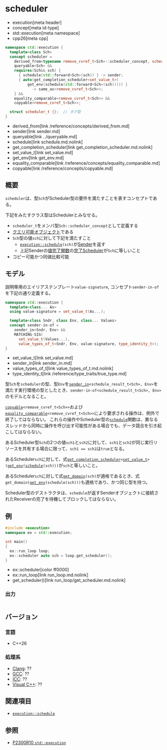 # scheduler
* execution[meta header]
* concept[meta id-type]
* std::execution[meta namespace]
* cpp26[meta cpp]

```cpp
namespace std::execution {
  template<class Sch>
  concept scheduler =
    derived_from<typename remove_cvref_t<Sch>::scheduler_concept, scheduler_t> &&
    queryable<Sch> &&
    requires(Sch&& sch) {
      { schedule(std::forward<Sch>(sch)) } -> sender;
      { auto(get_completion_scheduler<set_value_t>(
          get_env(schedule(std::forward<Sch>(sch))))) }
            -> same_as<remove_cvref_t<Sch>>;
    } &&
    equality_comparable<remove_cvref_t<Sch>> &&
    copyable<remove_cvref_t<Sch>>;

  struct scheduler_t {};  // タグ型
}
```
* derived_from[link /reference/concepts/derived_from.md]
* sender[link sender.md]
* queryable[link ../queryable.md]
* schedule[link schedule.md.nolink]
* get_completion_scheduler[link get_completion_scheduler.md.nolink]
* set_value_t[link set_value.md]
* get_env[link get_env.md]
* equality_comparable[link /reference/concepts/equality_comparable.md]
* copyable[link /reference/concepts/copyable.md]

## 概要
`scheduler`は、型`Sch`がScheduler型の要件を満たすことを表すコンセプトである。

下記をみたすクラス型はSchedulerとみなせる。

- `scheduler_t`をメンバ型`Sch::scheduler_concept`として定義する
- [クエリ可能オブジェクト](../queryable.md)である
- `Sch`型の値`sch`に対して下記を満たすこと
    - [`execution::schedule`](schedule.md.nolink)`(sch)`が[Sender](sender.md)を返す
    - 上記Senderの[値完了関数](set_value.md)の[完了Scheduler](get_completion_scheduler.md.nolink)が`Sch`に等しいこと
- コピー可能かつ同値比較可能


## モデル
説明専用のエイリアステンプレート`value-signature`, コンセプト`sender-in-of`を下記の通り定義する。

```cpp
namespace std::execution {
  template<class... As>
  using value-signature = set_value_t(As...);

  template<class Sndr, class Env, class... Values>
  concept sender-in-of =
    sender_in<Sndr, Env> &&
    MATCHING-SIG(
      set_value_t(Values...),
      value_types_of_t<Sndr, Env, value-signature, type_identity_t>);
}
```
* set_value_t[link set_value.md]
* sender_in[link sender_in.md]
* value_types_of_t[link value_types_of_t.md.nolink]
* type_identity_t[link /reference/type_traits/true_type.md]

型`Sch`を`scheduler`の型、型`Env`を[`sender_in`](sender_in.md)`<schedule_result_t<Sch>, Env>`を満たす実行環境の型としたとき、`sender-in-of<schedule_result_t<Sch>, Env>`のモデルとなること。

[`copyable`](/reference/concepts/copyable.md)`<remove_cvref_t<Sch>>`および[`equality_comparable`](/reference/concepts/equality_comparable.md)`<remove_cvref_t<Sch>>`により要求される操作は、例外で終了してはならない。
これらの操作やScheduler型の[`schedule`](schedule.md.nolink)関数は、異なるスレッドから同時に操作を呼び出す可能性がある場合でも、データ競合を引き起こしてはならない。

あるScheduler型`Sch`の2つの値`sch1`と`sch2`に対して、`sch1`と`sch2`が同じ実行リソースを共有する場合に限って、`sch1 == sch2`は`true`となる。

あるScheduler`sch`に対して、式[`get_completion_scheduler`](get_completion_scheduler.md.nolink)`<`[`set_value_t`](set_value.md)`>(`[`get_env`](get_env.md)`(`[`schedule`](schedule.md.nolink)`(sch)))`が`sch`と等しいこと。

あるScheduler`sch`に対して式[`get_domain`](get_domain.md.nolink)`(sch)`が適格であるとき、式`get_domain(`[`get_env`](get_env.md)`(schedule(sch)))`も適格であり、かつ同じ型を持つ。

Scheduler型のデストラクタは、`schedule`が返すSenderオブジェクトに接続されたReceiverの完了を待機してブロックしてはならない。


## 例
```cpp example
#include <execution>
namespace ex = std::execution;

int main()
{
  ex::run_loop loop;
  ex::scheduler auto sch = loop.get_scheduler();
}
```
* ex::scheduler[color ff0000]
* ex::run_loop[link run_loop.md.nolink]
* get_scheduler()[link run_loop/get_scheduler.md.nolink]

### 出力
```
```


## バージョン
### 言語
- C++26

### 処理系
- [Clang](/implementation.md#clang): ??
- [GCC](/implementation.md#gcc): ??
- [ICC](/implementation.md#icc): ??
- [Visual C++](/implementation.md#visual_cpp): ??


## 関連項目
- [`execution::schedule`](schedule.md.nolink)


## 参照
- [P2300R10 `std::execution`](https://www.open-std.org/jtc1/sc22/wg21/docs/papers/2024/p2300r10.html)

